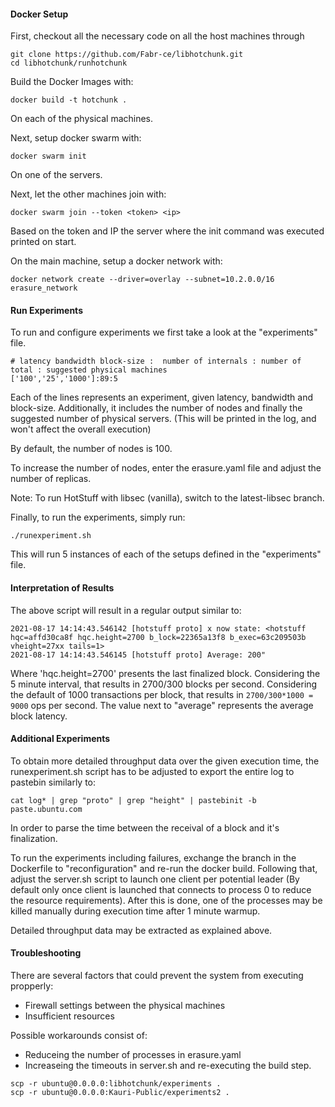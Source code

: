 #### Docker Setup

First, checkout all the necessary code on all the host machines through

```
git clone https://github.com/Fabr-ce/libhotchunk.git
cd libhotchunk/runhotchunk
```

Build the Docker Images with:

```
docker build -t hotchunk .
```

On each of the physical machines.

Next, setup docker swarm with:

```
docker swarm init
```

On one of the servers.

Next, let the other machines join with:

```
docker swarm join --token <token> <ip>
```

Based on the token and IP the server where the init command was executed printed on start.

On the main machine, setup a docker network with:

```
docker network create --driver=overlay --subnet=10.2.0.0/16 erasure_network
```

#### Run Experiments

To run and configure experiments we first take a look at the "experiments" file.

```
# latency bandwidth block-size :  number of internals : number of total : suggested physical machines
['100','25','1000']:89:5
```

Each of the lines represents an experiment, given latency, bandwidth and block-size.
Additionally, it includes the number of nodes and finally the suggested number of physical servers.
(This will be printed in the log, and won't affect the overall execution)

By default, the number of nodes is 100.

To increase the number of nodes, enter the erasure.yaml file and adjust the number of replicas.

Note: To run HotStuff with libsec (vanilla), switch to the latest-libsec branch.

Finally, to run the experiments, simply run:

```
./runexperiment.sh
```

This will run 5 instances of each of the setups defined in the "experiments" file.

#### Interpretation of Results

The above script will result in a regular output similar to:

```
2021-08-17 14:14:43.546142 [hotstuff proto] x now state: <hotstuff hqc=affd30ca8f hqc.height=2700 b_lock=22365a13f8 b_exec=63c209503b vheight=27xx tails=1>
2021-08-17 14:14:43.546145 [hotstuff proto] Average: 200"
```

Where 'hqc.height=2700' presents the last finalized block. Considering the 5 minute interval, that results in 2700/300 blocks per second.
Considering the default of 1000 transactions per block, that results in `2700/300*1000 = 9000` ops per second.
The value next to "average" represents the average block latency.

#### Additional Experiments

To obtain more detailed throughput data over the given execution time, the runexperiment.sh script has to be adjusted to export the entire log to pastebin similarly to:

```
cat log* | grep "proto" | grep "height" | pastebinit -b paste.ubuntu.com
```

In order to parse the time between the receival of a block and it's finalization.

To run the experiments including failures, exchange the branch in the Dockerfile to "reconfiguration" and re-run the docker build. Following that, adjust the server.sh script to launch one client per potential leader (By default only once client is launched that connects to process 0 to reduce the resource requirements). After this is done, one of the processes may be killed manually during execution time after 1 minute warmup.

Detailed throughput data may be extracted as explained above.

#### Troubleshooting

There are several factors that could prevent the system from executing propperly:

-   Firewall settings between the physical machines
-   Insufficient resources

Possible workarounds consist of:

-   Reduceing the number of processes in erasure.yaml
-   Increaseing the timeouts in server.sh and re-executing the build step.

```shell
scp -r ubuntu@0.0.0.0:libhotchunk/experiments .
scp -r ubuntu@0.0.0.0:Kauri-Public/experiments2 .
```
